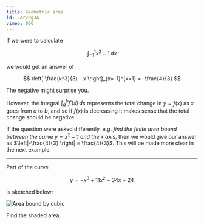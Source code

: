 ```yaml
---
title: Geometric area
id: LArZPgJA
vimeo: 000
---
```


If we were to calculate

$$
\int_{-1}^{1} x^2 - 1 \, dx
$$

we would get an answer of

$$
\left[ \frac{x^3}{3} - x \right]_{x=-1}^{x=1} = -\frac{4}{3}
$$

The negative might surprise you.

However, the integral $\int_{a}^{b} f'(x) \, dx$ represents the total change in
$y=f(x)$ as $x$ goes from $a$ to $b,$ and so if $f(x)$ is decreasing it makes
sense that the total change should be negative.

If the question were asked differently, e.g. _find the finite area bound between
the curve $y = x^2 - 1$ and the $x$ axis_, then we would give our answer as
$\left|-\frac{4}{3} \right| = \frac{4}{3}$. This will be made more clear in the
next example.

---

Part of the curve

$$
y = -x^{3} + 11 x^{2} - 34 x + 24
$$

is sketched below:

![Area bound by cubic](/img/learn/geometric-area-1.svg)

Find the shaded area.
